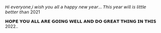 𝘏𝘪 𝘦𝘷𝘦𝘳𝘺𝘰𝘯𝘦,𝘪 𝘸𝘪𝘴𝘩 𝘺𝘰𝘶 𝘢𝘭𝘭 𝘢 𝘩𝘢𝘱𝘱𝘺 𝘯𝘦𝘸 𝘺𝘦𝘢𝘳... 𝘛𝘩𝘪𝘴 𝘺𝘦𝘢𝘳 𝘸𝘪𝘭𝘭 𝘪𝘴 𝘭𝘪𝘵𝘵𝘭𝘦 𝘣𝘦𝘵𝘵𝘦𝘳 𝘵𝘩𝘢𝘯 2021

𝗛𝗢𝗣𝗘 𝗬𝗢𝗨 𝗔𝗟𝗟 𝗔𝗥𝗘 𝗚𝗢𝗜𝗡𝗚 𝗪𝗘𝗟𝗟 𝗔𝗡𝗗 𝗗𝗢 𝗚𝗥𝗘𝗔𝗧 𝗧𝗛𝗜𝗡𝗚 𝗜𝗡 𝗧𝗛𝗜𝗦 2022..




